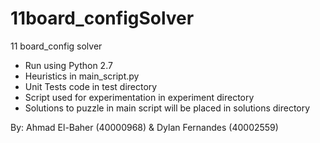 # 11board_configSolver
11 board_config solver
- Run using Python 2.7
- Heuristics in main_script.py
- Unit Tests code in test directory
- Script used for experimentation in experiment directory
- Solutions to puzzle in main script will be placed in solutions directory

By:
Ahmad El-Baher (40000968)
&
Dylan Fernandes (40002559)
